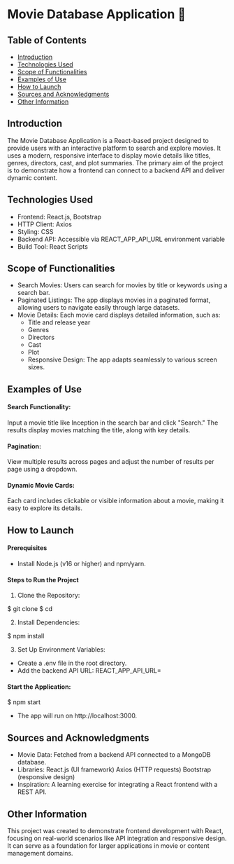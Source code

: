 # Movie Database Application 🎥

## Table of Contents
* [Introduction](#introduction)
* [Technologies Used](#technologies-used)
* [Scope of Functionalities](#scope-of-functionalities)
* [Examples of Use](#examples-of-use)
* [How to Launch](#how-to-launch)
* [Sources and Acknowledgments](#sources-and-acknowledgments)
* [Other Information](#other-information)
  
## Introduction
The Movie Database Application is a React-based project designed to provide users with an interactive platform to search and explore movies. It uses a modern, responsive interface to display movie details like titles, genres, directors, cast, and plot summaries. The primary aim of the project is to demonstrate how a frontend can connect to a backend API and deliver dynamic content.

## Technologies Used
* Frontend: React.js, Bootstrap
* HTTP Client: Axios
* Styling: CSS
* Backend API: Accessible via REACT_APP_API_URL environment variable
* Build Tool: React Scripts

## Scope of Functionalities
  * Search Movies: Users can search for movies by title or keywords using a search bar.
  * Paginated Listings: The app displays movies in a paginated format, allowing users to navigate easily through large datasets.
  * Movie Details: Each movie card displays detailed information, such as:
    * Title and release year
    * Genres
    * Directors
    * Cast
    * Plot
    * Responsive Design: The app adapts seamlessly to various screen sizes.
      
## Examples of Use

#### Search Functionality:
Input a movie title like Inception in the search bar and click "Search."
The results display movies matching the title, along with key details.

#### Pagination:
View multiple results across pages and adjust the number of results per page using a dropdown.

#### Dynamic Movie Cards:
Each card includes clickable or visible information about a movie, making it easy to explore its details.

## How to Launch

#### Prerequisites
* Install Node.js (v16 or higher) and npm/yarn.

#### Steps to Run the Project

1. Clone the Repository:

  $ git clone <repository-url>
  $ cd <repository-folder>

2. Install Dependencies:
   
  $ npm install

3. Set Up Environment Variables:
* Create a .env file in the root directory.
* Add the backend API URL:
REACT_APP_API_URL=<Your Backend API URL>

#### Start the Application:

 $ npm start
* The app will run on http://localhost:3000.

## Sources and Acknowledgments
* Movie Data: Fetched from a backend API connected to a MongoDB database.
* Libraries:
    React.js (UI framework)
    Axios (HTTP requests)
    Bootstrap (responsive design)
* Inspiration: A learning exercise for integrating a React frontend with a REST API.

## Other Information
This project was created to demonstrate frontend development with React, focusing on real-world scenarios like API integration and responsive design. It can serve as a foundation for larger applications in movie or content management domains.
